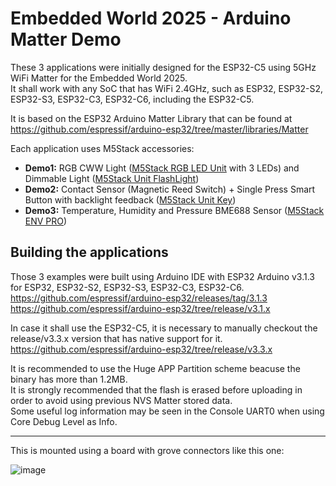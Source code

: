 # Embedded World 2025 - Arduino Matter Demo

These 3 applications were initially designed for the ESP32-C5 using 5GHz WiFi Matter for the Embedded World 2025.\
It shall work with any SoC that has WiFi 2.4GHz, such as ESP32, ESP32-S2, ESP32-S3, ESP32-C3, ESP32-C6, including the ESP32-C5.

It is based on the ESP32 Arduino Matter Library that can be found at
https://github.com/espressif/arduino-esp32/tree/master/libraries/Matter

Each application uses M5Stack accessories:

- **Demo1:** RGB CWW Light ([M5Stack RGB LED Unit](https://shop.m5stack.com/products/rgb-unit) with 3 LEDs) and Dimmable Light ([M5Stack Unit FlashLight](https://docs.m5stack.com/en/unit/FlashLight))
- **Demo2:** Contact Sensor (Magnetic Reed Switch) + Single Press Smart Button with backlight feedback ([M5Stack Unit Key](https://docs.m5stack.com/en/unit/key))
- **Demo3:** Temperature, Humidity and Pressure BME688 Sensor ([M5Stack ENV PRO](https://docs.m5stack.com/en/unit/ENV%20Pro%20Unit))

## Building the applications

Those 3 examples were built using Arduino IDE with ESP32 Arduino v3.1.3 for ESP32, ESP32-S2, ESP32-S3, ESP32-C3, ESP32-C6.
https://github.com/espressif/arduino-esp32/releases/tag/3.1.3
https://github.com/espressif/arduino-esp32/tree/release/v3.1.x

In case it shall use the ESP32-C5, it is necessary to manually checkout the release/v3.3.x version that has native support for it.
https://github.com/espressif/arduino-esp32/tree/release/v3.3.x


It is recommended to use the Huge APP Partition scheme beacuse the binary has more than 1.2MB.\
It is strongly recommended that the flash is erased before uploading in order to avoid using previous NVS Matter stored data.\
Some useful log information may be seen in the Console UART0 when using Core Debug Level as Info.

--------
This is mounted using a board with grove connectors like this one:

![image](https://github.com/user-attachments/assets/1cc6ce14-49f4-4774-a112-6e10d236dcc8)

